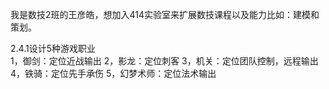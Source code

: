 我是数技2班的王彦皓，想加入414实验室来扩展数技课程以及能力比如：建模和策划。

2.4.1设计5种游戏职业  
1，御剑：定位近战输出
2，影龙：定位刺客
3，机关：定位团队控制，远程输出
4，铁骑：定位先手承伤
5，幻梦术师：定位法术输出
